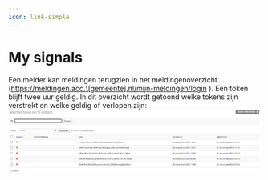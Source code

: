 ```yaml
---
icon: link-simple
---
```


# My signals

Een melder kan meldingen terugzien in het meldingenoverzicht (https://meldingen.acc.\[gemeente].nl/mijn-meldingen/login ). Een token blijft twee uur geldig. In dit overzicht wordt getoond welke tokens zijn verstrekt en welke geldig of verlopen zijn:\
![](<.gitbook/assets/image (89).png>)
